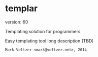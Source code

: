 templar
=======

version: 60

Templating solution for programmers

Easy templating tool long description (TBD)

	Mark Veltzer <mark@veltzer.net>, 2014
